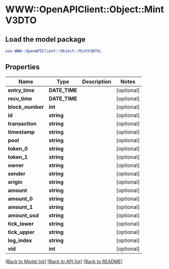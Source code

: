 # WWW::OpenAPIClient::Object::MintV3DTO

## Load the model package
```perl
use WWW::OpenAPIClient::Object::MintV3DTO;
```

## Properties
Name | Type | Description | Notes
------------ | ------------- | ------------- | -------------
**entry_time** | **DATE_TIME** |  | [optional] 
**recv_time** | **DATE_TIME** |  | [optional] 
**block_number** | **int** |  | [optional] 
**id** | **string** |  | [optional] 
**transaction** | **string** |  | [optional] 
**timestamp** | **string** |  | [optional] 
**pool** | **string** |  | [optional] 
**token_0** | **string** |  | [optional] 
**token_1** | **string** |  | [optional] 
**owner** | **string** |  | [optional] 
**sender** | **string** |  | [optional] 
**origin** | **string** |  | [optional] 
**amount** | **string** |  | [optional] 
**amount_0** | **string** |  | [optional] 
**amount_1** | **string** |  | [optional] 
**amount_usd** | **string** |  | [optional] 
**tick_lower** | **string** |  | [optional] 
**tick_upper** | **string** |  | [optional] 
**log_index** | **string** |  | [optional] 
**vid** | **int** |  | [optional] 

[[Back to Model list]](../README.md#documentation-for-models) [[Back to API list]](../README.md#documentation-for-api-endpoints) [[Back to README]](../README.md)


